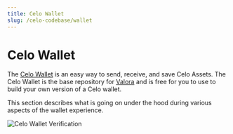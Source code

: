 ```yaml
---
title: Celo Wallet
slug: /celo-codebase/wallet
---
```


# Celo Wallet

The [Celo Wallet](https://github.com/valora-inc/wallet) is an easy way to send, receive, and save Celo Assets. The Celo Wallet is the base repository for [Valora](https://valoraapp.com/) and is free for you to use to build your own version of a Celo wallet.

This section describes what is going on under the hood during various aspects of the wallet experience.

![Celo Wallet Verification](https://storage.googleapis.com/celo-website/docs/celo-onboarding.gif)
